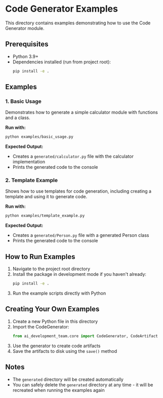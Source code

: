 # Code Generator Examples

This directory contains examples demonstrating how to use the Code Generator module.

## Prerequisites

- Python 3.9+
- Dependencies installed (run from project root):
  ```bash
  pip install -e .
  ```

## Examples

### 1. Basic Usage

Demonstrates how to generate a simple calculator module with functions and a class.

**Run with:**
```bash
python examples/basic_usage.py
```

**Expected Output:**
- Creates a `generated/calculator.py` file with the calculator implementation
- Prints the generated code to the console

### 2. Template Example

Shows how to use templates for code generation, including creating a template and using it to generate code.

**Run with:**
```bash
python examples/template_example.py
```

**Expected Output:**
- Creates a `generated/Person.py` file with a generated Person class
- Prints the generated code to the console

## How to Run Examples

1. Navigate to the project root directory
2. Install the package in development mode if you haven't already:
   ```bash
   pip install -e .
   ```
3. Run the example scripts directly with Python

## Creating Your Own Examples

1. Create a new Python file in this directory
2. Import the CodeGenerator:
   ```python
   from ai_development_team.core import CodeGenerator, CodeArtifact
   ```
3. Use the generator to create code artifacts
4. Save the artifacts to disk using the `save()` method

## Notes

- The `generated` directory will be created automatically
- You can safely delete the `generated` directory at any time - it will be recreated when running the examples again
